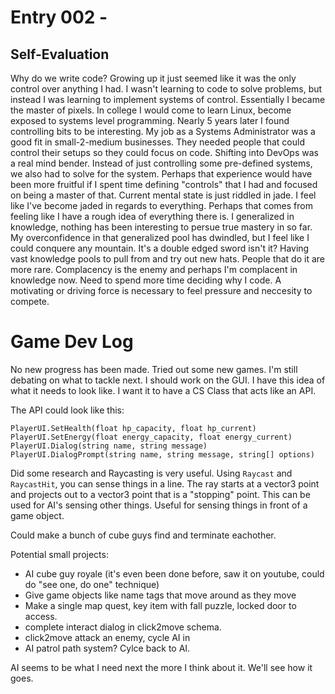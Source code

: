 # Entry 002 - 

## Self-Evaluation
Why do we write code? Growing up it just seemed like it was the only control over anything I had. I wasn't learning to code to solve problems,
but instead I was learning to implement systems of control. Essentially I became the master of pixels.
In college I would come to learn Linux, become exposed to systems level programming. Nearly 5 years later I found controlling bits to be interesting.
My job as a Systems Administrator was a good fit in small-2-medium businesses. They needed people that could control their setups so they could focus on code.
Shifting into DevOps was a real mind bender. Instead of just controlling some pre-defined systems, we also had to solve for the system.
Perhaps that experience would have been more fruitful if I spent time defining "controls" that I had and focused on being a master of that. 
Current mental state is just riddled in jade. I feel like I've become jaded in regards to everything.
Perhaps that comes from feeling like I have a rough idea of everything there is.
I generalized in knowledge, nothing has been interesting to persue true mastery in so far. 
My overconfidence in that generalized pool has dwindled, but I feel like I could conquere any mountain.
It's a double edged sword isn't it? Having vast knowledge pools to pull from and try out new hats. 
People that do it are more rare. Complacency is the enemy and perhaps I'm complacent in knowledge now.
Need to spend more time deciding why I code. A motivating or driving force is necessary to feel pressure and neccesity to compete.

# Game Dev Log
No new progress has been made. Tried out some new games. I'm still debating on what to tackle next. 
I should work on the GUI. I have this idea of what it needs to look like. I want it to have a CS Class that acts like an API.

The API could look like this:
```
PlayerUI.SetHealth(float hp_capacity, float hp_current)
PlayerUI.SetEnergy(float energy_capacity, float energy_current)
PlayerUI.Dialog(string name, string message)
PlayerUI.DialogPrompt(string name, string message, string[] options)
```


Did some research and Raycasting is very useful. Using `Raycast` and `RaycastHit`, you can sense things in a line.
The ray starts at a vector3 point and projects out to a vector3 point that is a "stopping" point. 
This can be used for AI's sensing other things. 
Useful for sensing things in front of a game object. 


Could make a bunch of cube guys find and terminate eachother.

Potential small projects:
- AI cube guy royale (it's even been done before, saw it on youtube, could do "see one, do one" technique)
- Give game objects like name tags that move around as they move
- Make a single map quest, key item with fall puzzle, locked door to access.
- complete interact dialog in click2move schema.
- click2move attack an enemy, cycle AI in
- AI patrol path system? Cylce back to AI.


AI seems to be what I need next the more I think about it. We'll see how it goes. 
